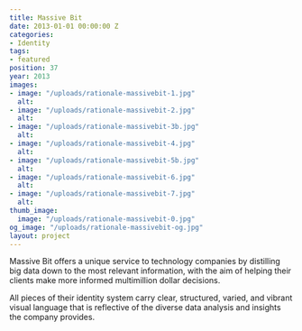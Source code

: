 ```yaml
---
title: Massive Bit
date: 2013-01-01 00:00:00 Z
categories:
- Identity
tags:
- featured
position: 37
year: 2013
images:
- image: "/uploads/rationale-massivebit-1.jpg"
  alt: 
- image: "/uploads/rationale-massivebit-2.jpg"
  alt: 
- image: "/uploads/rationale-massivebit-3b.jpg"
  alt: 
- image: "/uploads/rationale-massivebit-4.jpg"
  alt: 
- image: "/uploads/rationale-massivebit-5b.jpg"
  alt: 
- image: "/uploads/rationale-massivebit-6.jpg"
  alt: 
- image: "/uploads/rationale-massivebit-7.jpg"
  alt: 
thumb_image:
  image: "/uploads/rationale-massivebit-0.jpg"
og_image: "/uploads/rationale-massivebit-og.jpg"
layout: project
---
```


Massive Bit offers a unique service to technology companies by distilling big data down to the most relevant information, with the aim of helping their clients make more informed multimillion dollar decisions.			

All pieces of their identity system carry clear, structured, varied, and vibrant visual language that is reflective of the diverse data analysis and insights the company provides.